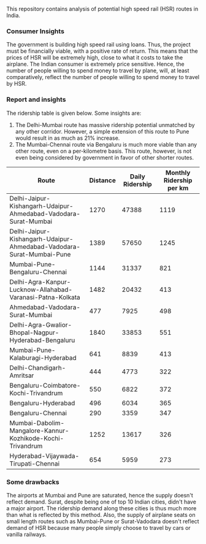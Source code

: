 This repository contains analysis of potential high speed rail (HSR) routes in India.

### Consumer Insights

The government is building high speed rail using loans. Thus, the project must be financially viable, with a positive rate of return. This means that the prices of HSR will be extremely high, close to what it costs to take the airplane. The Indian consumer is extremely price sensitive. Hence, the number of people willing to spend money to travel by plane, will, at least comparatively, reflect the number of people willing to spend money to travel by HSR.

### Report and insights

The ridership table is given below. Some insights are:

1. The Delhi-Mumbai route has massive ridership potential unmatched by any other corridor. However, a simple extension of this route to Pune would result in as much as 21% increase. 
2. The Mumbai-Chennai route via Bengaluru is much more viable than any 
other route, even on a per-kilometre basis. This route, however, is 
not even being considered by government in favor of other 
shorter routes.



|Route| Distance| Daily Ridership| Monthly Ridership per km|
|----|----|------|-------|
|Delhi-Jaipur-Kishangarh-Udaipur-Ahmedabad-Vadodara-Surat-Mumbai|1270|47388|1119|
|Delhi-Jaipur-Kishangarh-Udaipur-Ahmedabad-Vadodara-Surat-Mumbai-Pune|1389|57650|1245|
|Mumbai-Pune-Bengaluru-Chennai|1144|31337|821|
|Delhi-Agra-Kanpur-Lucknow-Allahabad-Varanasi-Patna-Kolkata|1482|20432|413|
|Ahmedabad-Vadodara-Surat-Mumbai|477|7925|498|
|Delhi-Agra-Gwalior-Bhopal-Nagpur-Hyderabad-Bengaluru|1840|33853|551|
|Mumbai-Pune-Kalaburagi-Hyderabad|641|8839|413|
|Delhi-Chandigarh-Amritsar|444|4773|322|
|Bengaluru-Coimbatore-Kochi-Trivandrum|550|6822|372|
|Bengaluru-Hyderabad|496|6034|365|
|Bengaluru-Chennai|290|3359|347|
|Mumbai-Dabolim-Mangalore-Kannur-Kozhikode-Kochi-Trivandrum|1252|13617|326|
|Hyderabad-Vijaywada-Tirupati-Chennai|654|5959|273|




### Some drawbacks

The airports at Mumbai and Pune are saturated, hence the supply doesn't reflect demand. Surat, despite being one of top 10 Indian cities, didn't have a major airport. The ridership demand along these cities is thus much more than what is reflected by this method. Also, the supply of airplane seats on small length routes such as Mumbai-Pune or Surat-Vadodara doesn't reflect demand of HSR because many people simply choose to travel by cars or vanilla railways.
